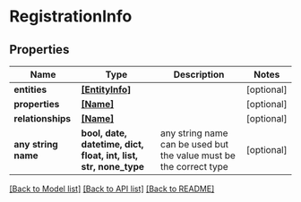 # RegistrationInfo


## Properties
Name | Type | Description | Notes
------------ | ------------- | ------------- | -------------
**entities** | [**[EntityInfo]**](EntityInfo.md) |  | [optional] 
**properties** | [**[Name]**](Name.md) |  | [optional] 
**relationships** | [**[Name]**](Name.md) |  | [optional] 
**any string name** | **bool, date, datetime, dict, float, int, list, str, none_type** | any string name can be used but the value must be the correct type | [optional]

[[Back to Model list]](../README.md#documentation-for-models) [[Back to API list]](../README.md#documentation-for-api-endpoints) [[Back to README]](../README.md)


